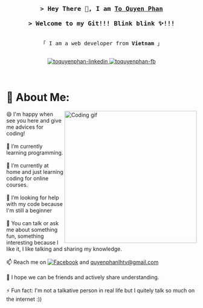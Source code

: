 <!-- Intro  -->
<h3 align="center">
        <samp>&gt; Hey There 👋, I am
                <b><a target="_blank" href="https://github.com/ToQuyenPhan">To Quyen Phan</a></b>
        </samp>
        <br/><br/>
        <samp>&gt; Welcome to my Git!!! Blink blink ✨!!! 
        </samp>
</h3>


<p align="center"> 
  <samp>
    <br>
    「 I am a web developer from <b>Vietnam</b> 」
    <br>
    <br>
  </samp>
</p>

<p align="center">
 <a href="https://www.linkedin.com/in/quyên-phan-9968a3202" target="_blank">
  <img src="https://img.shields.io/badge/LinkedIn-0077B5?style=for-the-badge&logo=linkedin&logoColor=white" alt="toquyenphan-linkedin"/>
 </a>
 <a href="https://www.facebook.com/profile.php?id=100006321400254" target="_blank">
  <img src="https://img.shields.io/badge/Facebook-20BEFF?&style=for-the-badge&logo=facebook&logoColor=white" alt="toquyenphan-fb"  />
  </a> 
</p>
<br />

<!-- About Section -->
# 💫 About Me:
<p>
 <img align="right" width="350" src="/assets/programmer.gif" alt="Coding gif" />
  
😄 I'm happy when see you here and give me advices for coding! <br/><br/>
🌱 I’m currently learning programming. <br/><br/>
🔭 I’m currently at home and just learning coding for online courses. <br/><br/>
🤔 I’m looking for help with my code because I'm still a beginner <br/><br/>
💬 You can talk or ask me about something fun, something interesting because I like it, I like talking and sharing my knowledge. <br/><br/>
📫 Reach me on [![Facebook](https://img.shields.io/badge/Facebook-%231877F2.svg?logo=Facebook&logoColor=white)](https://facebook.com/profile.php?id=100006321400254) and quyenphanlhtv@gmail.com <br/><br/>
👯 I hope we can be friends and actively share understanding. <br/><br/>
⚡ Fun fact: I'm not a talkative person in real life but I quitely talk so much on the internet :)) <br/><br/>
</p>
